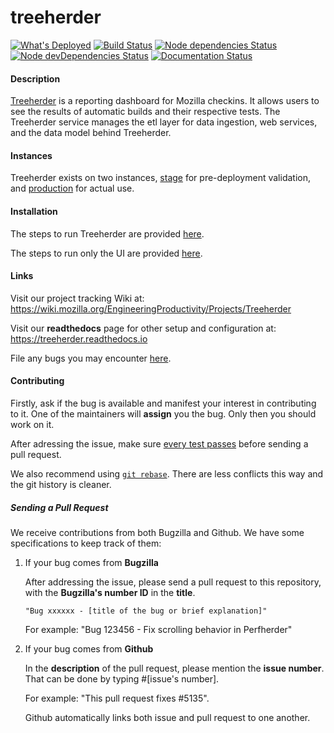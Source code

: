 # treeherder

[![What's Deployed](https://img.shields.io/badge/whatsdeployed-prototype,stage,prod-green.svg)](https://whatsdeployed.io/s-dqv)
[![Build Status](https://travis-ci.org/mozilla/treeherder.png?branch=master)](https://travis-ci.org/mozilla/treeherder)
[![Node dependencies Status](https://david-dm.org/mozilla/treeherder/status.svg)](https://david-dm.org/mozilla/treeherder)
[![Node devDependencies Status](https://david-dm.org/mozilla/treeherder/dev-status.svg)](https://david-dm.org/mozilla/treeherder?type=dev)
[![Documentation Status](https://readthedocs.org/projects/treeherder/badge/?version=latest)](https://treeherder.readthedocs.io/?badge=latest)

#### Description

[Treeherder](https://treeherder.mozilla.org) is a reporting dashboard for Mozilla checkins. It allows users to see the results of automatic builds and their respective tests. The Treeherder service manages the etl layer for data ingestion, web services, and the data model behind Treeherder.

#### Instances

Treeherder exists on two instances, [stage](https://treeherder.allizom.org) for pre-deployment validation, and [production](https://treeherder.mozilla.org) for actual use.

#### Installation

The steps to run Treeherder are provided [here](https://treeherder.readthedocs.io/installation.html).

The steps to run only the UI are provided [here](https://treeherder.readthedocs.io/installation.html#ui-development).

#### Links

Visit our project tracking Wiki at:
<https://wiki.mozilla.org/EngineeringProductivity/Projects/Treeherder>

Visit our **readthedocs** page for other setup and configuration at:
<https://treeherder.readthedocs.io>

File any bugs you may encounter [here](https://bugzilla.mozilla.org/enter_bug.cgi?product=Tree+Management&component=Treeherder).


#### Contributing

Firstly, ask if the bug is available and manifest your interest in contributing to it. One of the maintainers will **assign** you the bug. Only then you should work on it.

After adressing the issue, make sure [every test passes](https://treeherder.readthedocs.io/testing.html) before sending a pull request.

We also recommend using [`git rebase`](https://git-scm.com/docs/git-rebase). There are less conflicts this way and the git history is cleaner.

##### Sending a Pull Request
We receive contributions from both Bugzilla and Github. We have some specifications to keep track of them:

1. If your bug comes from **Bugzilla**

    After addressing the issue, please send a pull request to this repository, with the **Bugzilla's number ID** in the **title**.

    `"Bug xxxxxx - [title of the bug or brief explanation]"`

    For example: "Bug 123456 - Fix scrolling behavior in Perfherder"

2. If your bug comes from **Github**

    In the **description** of the pull request, please mention the **issue number**. That can be done by typing #[issue's number].
    
    For example: "This pull request fixes #5135".
    
    Github automatically links both issue and pull request to one another.

